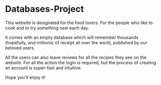 # Databases-Project

This website is designated for the food lovers. For the people who like to cook and to try something new each day.

It comes with an empty database which will remember thousands (hopefully, and millions) of receipt all over the world, published by our 
beloved users.

All the users can also leave reviews for all the recipes they see on the website. For all the action the login is required, but the process
of creating an account is super-fast and intuitive.

Hope you'll enjoy it!
